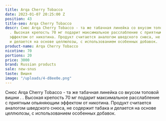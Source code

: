 ```yaml
---
title: Arqa Cherry Tobacco
date: 2023-01-07 20:25:00 Z
position: 43
title-seo: Arqa Cherry Tobacco
descr: Снюс Arqa Cherry Tobacco - та же табачная линейка со вкусом топовой вишни .
  . Высокая крепость 70 мг подарит максимальное расслабление с приятным опьяняющим
  эффектом от никотина. Продукт считается аналогом шведского снюса, не содержит табака
  и делается на основе целлюлозы, с использованием особенных добавок.
product-name: Arqa Cherry Tobacco
nicotine: 70
portions: 20
price: 3000
brand: Russian products
sale: new-snus
taste: Вишня
image: "/uploads/4-d8ee0e.png"
---
```


Снюс Arqa Cherry Tobacco - та же табачная линейка со вкусом топовой вишни . . Высокая крепость 70 мг подарит максимальное расслабление с приятным опьяняющим эффектом от никотина. Продукт считается аналогом шведского снюса, не содержит табака и делается на основе целлюлозы, с использованием особенных добавок.